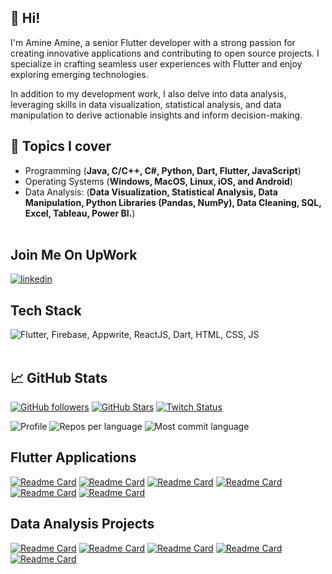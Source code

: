## 👋 Hi!

I'm Amine Amine, a senior Flutter developer with a strong passion for creating innovative applications and contributing to open source projects. I specialize in crafting seamless user experiences with Flutter and enjoy exploring emerging technologies. 

In addition to my development work, I also delve into data analysis, leveraging skills in data visualization, statistical analysis, and data manipulation to derive actionable insights and inform decision-making.

## 💬 Topics I cover
* Programming (**Java, C/C++, C#, Python, Dart, Flutter, JavaScript**)
* Operating Systems (**Windows, MacOS, Linux, iOS, and Android**)
* Data Analysis: (**Data Visualization, Statistical Analysis, Data Manipulation, Python Libraries (Pandas, NumPy), Data Cleaning, SQL, Excel, Tableau, Power BI.**)
<br><br>

## Join Me On UpWork

[![linkedin](https://img.shields.io/badge/upwork-0077?style=for-the-badge&logo=upwork&logoColor=white)](https://www.upwork.com/freelancers/~01ee2f160b00f9870b)


## Tech Stack

<img src="https://skillicons.dev/icons?i=js,html,css,php,dart,flutter,firebase,flutter,java,react,python,pandas" title="Flutter, Firebase, Appwrite, NestJs, ReactJS, Laravel, Dart, HTML, CSS, JS, ,python,pandas" alt="Flutter, Firebase, Appwrite, ReactJS, Dart, HTML, CSS, JS" /> <br /><br />

## 📈 GitHub Stats
[![GitHub followers](https://img.shields.io/github/followers/aminamin?logo=GitHub&style=for-the-badge)](https://github.com/aminamin13)
[![GitHub Stars](https://img.shields.io/github/stars/aminamin?logo=github&style=for-the-badge)](https://github.com/aminamin13) 
[![Twitch Status](https://img.shields.io/twitch/status/aminamin?color=9147FF&logo=twitch&style=for-the-badge)]()

![Profile](https://github-profile-summary-cards.vercel.app/api/cards/profile-details?username=aminamin13&theme=codeSTACKr)
![Repos per language](https://github-profile-summary-cards.vercel.app/api/cards/repos-per-language?username=aminamin13&theme=codeSTACKr)
![Most commit language](https://github-profile-summary-cards.vercel.app/api/cards/most-commit-language?username=aminamin13&theme=codeSTACKr)

## Flutter Applications
[![Readme Card](https://github-readme-stats.vercel.app/api/pin/?username=aminamin13&repo=ecommerce-app&theme=codeSTACKr)](https://github.com/aminamin13/ecommerce-app)
[![Readme Card](https://github-readme-stats.vercel.app/api/pin/?username=aminamin13&repo=deliveryapp&theme=codeSTACKr)](https://github.com/aminamin13/deliveryapp)
[![Readme Card](https://github-readme-stats.vercel.app/api/pin/?username=aminamin13&repo=habit_tracker&theme=codeSTACKr)](https://github.com/aminamin13/habit_tracker)
[![Readme Card](https://github-readme-stats.vercel.app/api/pin/?username=aminamin13&repo=note-app-isar&theme=codeSTACKr)](https://github.com/aminamin13/note-app-isar)
[![Readme Card](https://github-readme-stats.vercel.app/api/pin/?username=aminamin13&repo=TO-DO-APP&theme=codeSTACKr)](https://github.com/aminamin13/TO-DO-APP)
[![Readme Card](https://github-readme-stats.vercel.app/api/pin/?username=aminamin13&repo=mini-NFT-marketplace&theme=codeSTACKr)](https://github.com/aminamin13/mini-NFT-marketplace)

## Data Analysis Projects
[![Readme Card](https://github-readme-stats.vercel.app/api/pin/?username=aminamin13&repo=Excel-Dashboard&theme=codeSTACKr)](https://github.com/aminamin13/Excel-Dashboard)
[![Readme Card](https://github-readme-stats.vercel.app/api/pin/?username=aminamin13&repo=tableau-Dashboard&theme=codeSTACKr)](https://github.com/aminamin13/tableau-Dashboard)
[![Readme Card](https://github-readme-stats.vercel.app/api/pin/?username=aminamin13&repo=PortfolioProject-PowerBi&theme=codeSTACKr)](https://github.com/aminamin13/PortfolioProject-PowerBi)
[![Readme Card](https://github-readme-stats.vercel.app/api/pin/?username=aminamin13&repo=Website-Data-Scraping-Using-Python&theme=codeSTACKr)](https://github.com/aminamin13/Website-Data-Scraping-Using-Python)
[![Readme Card](https://github-readme-stats.vercel.app/api/pin/?username=aminamin13&repo=yallakora-scraping&theme=codeSTACKr)](https://github.com/aminamin13/yallakora-scraping)

